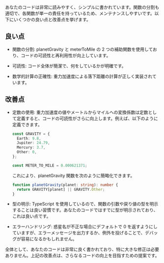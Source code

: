 あなたのコードは非常に読みやすく、シンプルに書かれています。関数の分割も適切で、各関数が単一の責任を持っているため、メンテナンスしやすいです。以下にいくつかの良い点と改善点を挙げます。

## 良い点

- 関数の分割: planetGravity と meterToMile の 2 つの補助関数を使用しており、コードの可読性と再利用性が向上しています。

- 可読性: コード全体が簡潔で、何をしているかが明確です。

- 数学的計算の正確性: 重力加速度による落下距離の計算が正しく実装されています。

## 改善点

- 定数の使用: 重力加速度の値やメートルからマイルへの変換係数は定数として定義すると、コードの可読性がさらに向上します。例えば、以下のように定義できます。

  ```typescript
  const GRAVITY = {
    Earth: 9.8,
    Jupiter: 24.79,
    Mercury: 3.7,
    Other: 0,
  };

  const METER_TO_MILE = 0.000621371;
  ```

  これにより、planetGravity 関数を次のように簡略化できます。

  ```typescript
  function planetGravity(planet: string): number {
    return GRAVITY[planet] || GRAVITY.Other;
  }
  ```

- 型の明示: TypeScript を使用しているので、関数の引数や戻り値の型を明示することは良い習慣です。あなたのコードではすでに型が明示されており、これは良い点です。
- エラーハンドリング: 惑星名が不正な場合にデフォルトで 0 を返すようにしていますが、エラーメッセージを出力するか、例外を投げることで、デバッグが容易になるかもしれません。

全体として、あなたのコードは非常に良く書かれており、特に大きな修正は必要ありません。上記の改善点は、さらなるコードの向上を目指すための提案です。
